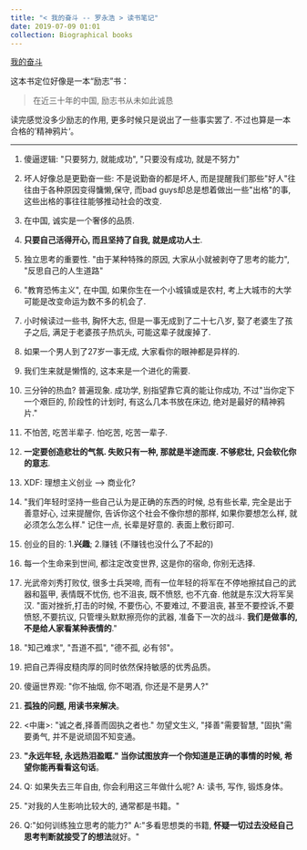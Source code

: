 ```yaml
---
title: "< 我的奋斗 -- 罗永浩 > 读书笔记"
date: 2019-07-09 01:01
collection: Biographical books
---
```


[我的奋斗](https://book.douban.com/subject/4741216/)

这本书定位好像是一本“励志”书：

> 在近三十年的中国, 励志书从未如此诚恳

读完感觉没多少励志的作用, 更多时候只是说出了一些事实罢了. 不过也算是一本合格的’精神鸦片‘。

---

1. 傻逼逻辑: "只要努力, 就能成功", "只要没有成功, 就是不努力"

2. 坏人好像总是更勤奋一些: 不是说勤奋的都是坏人, 而是提醒我们那些"好人"往往由于各种原因变得慵懒,保守, 而bad guys却总是想着做出一些"出格"的事, 这些出格的事往往能够推动社会的改变.

3. 在中国, 诚实是一个奢侈的品质.

4. **只要自己活得开心, 而且坚持了自我, 就是成功人士**.

5. 独立思考的重要性. "由于某种特殊的原因, 大家从小就被剥夺了思考的能力", "反思自己的人生道路"

6. "教育恐怖主义", 在中国, 如果你生在一个小城镇或是农村, 考上大城市的大学可能是改变命运为数不多的机会了.

7. 小时候读过一些书, 胸怀大志, 但是一事无成到了二十七八岁, 娶了老婆生了孩子之后, 满足于老婆孩子热炕头, 可能这辈子就废掉了.

8. 如果一个男人到了27岁一事无成, 大家看你的眼神都是异样的.

9. 我们生来就是懒惰的, 这本来是一个进化的需要.

10. 三分钟的热血? 普遍现象. 成功学, 别指望靠它真的能让你成功, 不过"当你定下一个艰巨的, 阶段性的计划时, 有这么几本书放在床边, 绝对是最好的精神鸦片."

11. 不怕苦, 吃苦半辈子. 怕吃苦, 吃苦一辈子.

12. **一定要创造悲壮的气氛. 失败只有一种, 那就是半途而废. 不够悲壮, 只会软化你的意志**.

13. XDF: 理想主义创业 --> 商业化?

14. "我们年轻时坚持一些自己认为是正确的东西的时候, 总有些长辈, 完全是出于善意好心, 过来提醒你, 告诉你这个社会不像你想的那样, 如果你要想怎么样, 就必须怎么怎么样." 记住一点, 长辈是好意的. 表面上敷衍即可.

15. 创业的目的: 1.**兴趣**; 2.赚钱 (不赚钱也没什么了不起的)

16. 每一个生命来到世间, 都注定改变世界, 这是你的宿命, 你别无选择.

17. 光武帝刘秀打败仗, 很多士兵哭啼, 而有一位年轻的将军在不停地擦拭自己的武器和盔甲, 表情既不忧伤, 也不沮丧, 既不愤怒, 也不亢奋. 他就是东汉大将军吴汉. "面对挫折,打击的时候, 不要伤心, 不要难过, 不要沮丧, 甚至不要控诉,不要愤怒,不要抗议, 只管埋头默默擦亮你的武器, 准备下一次的战斗. **我们是做事的, 不是给人家看某种表情的**."

18. "知己难求", "吾道不孤", "德不孤, 必有邻"。

19. 把自己弄得皮糙肉厚的同时依然保持敏感的优秀品质。

20. 傻逼世界观: "你不抽烟, 你不喝酒, 你还是不是男人?"

21. **孤独的问题, 用读书来解决**。

22. <中庸>: "诚之者,择善而固执之者也." 勿望文生义, "择善"需要智慧, "固执"需要勇气, 并不是说顽固不知变通。

23. **"永远年轻, 永远热泪盈眶." 当你试图放弃一个你知道是正确的事情的时候, 希望你能再看看这句话**。

24. Q: 如果失去三年自由, 你会利用这三年做什么呢? A: 读书, 写作, 锻炼身体。

25. "对我的人生影响比较大的, 通常都是书籍。"

26. Q:"如何训练独立思考的能力?" A:"多看思想类的书籍, **怀疑一切过去没经自己思考判断就接受了的想法**就好。"
